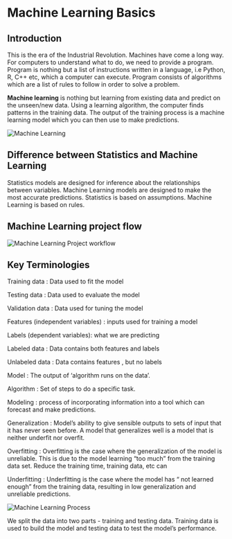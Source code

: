 # Machine Learning Basics

## Introduction

This is the era of the Industrial Revolution. Machines have come a long way. For computers to understand what to do, we need to provide a program. Program is nothing but a list of instructions written in a language, i.e Python, R, C++ etc, which a computer can execute. Program consists of algorithms which are a list of rules to follow in order to solve a problem.

**Machine learning** is nothing but learning from existing data and predict on the unseen/new data. Using a learning algorithm, the computer finds patterns in the training data. The output of the training process is a machine learning model which you can then use to make predictions.

![Machine Learning](https://lh4.googleusercontent.com/gCrHyXJdEjb9mKRt2efpK3aisNNVywD5jd7N6owhALIPvYkUCHjYtVN6KQMyhNFPtuFkiD8szJv0fWYX9Bf4IpyriF6RAFxiouQTV47hR9MbQSdgob6NN3Q91hiujnmLWYCRZkVL)

## **Difference between Statistics and Machine Learning**

Statistics models are designed for inference about the relationships between variables. Machine Learning models are designed to make the most accurate predictions.  Statistics is based on assumptions. Machine Learning is based on rules.



## **Machine Learning project flow**

![Machine Learning Project workflow](https://lh4.googleusercontent.com/WowH3GjAu9BHj0aknZhYGU7iypwbJEPHO8Qju93lKpxbi654y2AgNm9D794tzE8r2_mtJTtGNZ-h_ze_zihqgJqlpdOKEGDx5KNJGR2lV6Xgbw0pi0OHrRgxn-edu2PCqmSU76xq)

## **Key Terminologies**

Training data : Data used to fit the model 

Testing data :  Data used to evaluate the model

Validation data : Data used for tuning the model

Features \(independent variables\) : inputs used for training a model

Labels \(dependent variables\): what we are predicting

Labeled data : Data contains both features and labels

Unlabeled data : Data contains features , but no labels

Model : The output of ‘algorithm runs on the data’. 

Algorithm : Set of steps to do a specific task.

Modeling :  process of incorporating information into a tool which can forecast and make predictions.  

Generalization : Model’s ability to give sensible outputs to sets of input that it has never seen before. A model that generalizes well is a model that is neither underfit nor overfit.

Overfitting : Overfitting is the case where the generalization of the model is unreliable. This is due to the model learning “too much” from the training data set. Reduce the training time, training data, etc can 

Underfitting : Underfitting is the case where the model has “ not learned enough” from the training data, resulting in low generalization and unreliable predictions.  


![Machine Learning Process](https://lh5.googleusercontent.com/e66VHdAkvLxdRMNC1rDAPhh7FsUGMBQTR-0yL1Pe8D9GSCh9pbf_95skYGDuEJcq0NnixIZuvjyz8Rmcvt9_0DbKsINlL3wgq3gRdUhoKPL6uy_A00L_K0KtspfE3A9dPXK3Iv9v)

We split the data into two parts - training and testing data. Training data is used to build the model and testing data to test the model’s performance.  
  


